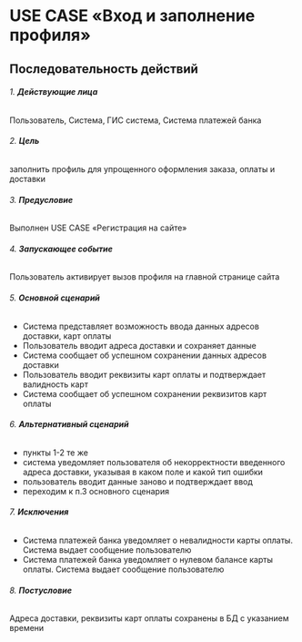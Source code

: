 # USE CASE «Вход и заполнение профиля»
## Последовательность действий 

###### 1. **Действующие лица** 
Пользователь, Система, ГИС система, Система платежей банка

###### 2. **Цель** 
заполнить профиль для упрощенного оформления заказа, оплаты и доставки

###### 3. **Предусловие** 
Выполнен USE CASE «Регистрация на сайте»  

###### 4. **Запускающее событие** 
Пользователь активирует вызов профиля на главной странице сайта

###### 5. **Основной сценарий** 
- Система представляет возможность ввода данных адресов доставки, карт оплаты
- Пользователь вводит адреса доставки и сохраняет данные
- Система сообщает об успешном сохранении данных адресов доставки
- Пользователь вводит реквизиты карт оплаты и подтверждает валидность карт
- Система сообщает об успешном сохранении реквизитов карт оплаты

###### 6. **Альтернативный сценарий**
- пункты 1-2 те же
- система уведомляет пользователя об некорректности введенного адреса доставки, указывая в каком поле и какой тип ошибки
- пользователь вводит данные заново и подтверждает ввод
- переходим к п.3 основного сценария

###### 7. **Исключения**
- Система платежей банка уведомляет о невалидности карты оплаты. Система выдает сообщение пользователю
- Система платежей банка уведомляет о нулевом балансе карты оплаты. Система выдает сообщение пользователю

###### 8. **Постусловие**
Адреса доставки, реквизиты карт оплаты сохранены в БД с указанием времени
